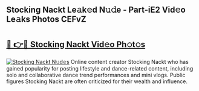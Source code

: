 ## Stocking Nackt Le𝚊k𝚎d N𝚞𝚍e - Part-iE2 Vid𝚎o Le𝚊ks Photos CEFvZ

# <h2><a href="http://fb5tf0d.evod.top/?m=Stocking+Nackt">🔗 👉🔴 Stocking Nackt Vid𝚎o Ph𝚘t𝚘s</a></h2>

[![Stocking Nackt N𝚞d𝚎s](https://i.imgur.com/8V9OHl7.gif)](http://fb5tf0d.evod.top/?m=Stocking+Nackt)
Online content creator Stocking Nackt who has gained popularity for posting lifestyle and dance-related content, including solo and collaborative dance trend performances and mini vlogs. Public figures Stocking Nackt are often criticized for their wealth and influence. 
